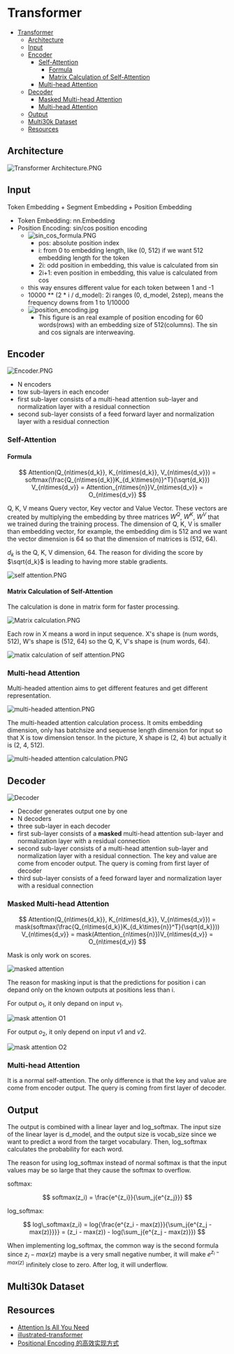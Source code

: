 # Transformer

- [Transformer](#transformer)
  - [Architecture](#architecture)
  - [Input](#input)
  - [Encoder](#encoder)
    - [Self-Attention](#self-attention)
      - [Formula](#formula)
      - [Matrix Calculation of Self-Attention](#matrix-calculation-of-self-attention)
    - [Multi-head Attention](#multi-head-attention)
  - [Decoder](#decoder)
    - [Masked Multi-head Attention](#masked-multi-head-attention)
    - [Multi-head Attention](#multi-head-attention-1)
  - [Output](#output)
  - [Multi30k Dataset](#multi30k-dataset)
  - [Resources](#resources)


## Architecture

![Transformer Architecture.PNG](.images/Transformer%20Architecture.PNG)

## Input

Token Embedding + Segment Embedding + Position Embedding

- Token Embedding: nn.Embedding
- Position Encoding: sin/cos position encoding
  - ![sin_cos_formula.PNG](.images/sin_cos_formula.PNG)
    - pos: absolute position index
    - i: from 0 to embedding length, like (0, 512) if we want 512 embedding length for the token
    - 2i: odd position in embedding, this value is calculated from sin
    - 2i+1: even position in embedding, this value is calculated from cos
  - this way ensures different value for each token between 1 and -1
  - 10000 ** (2 * i / d_model): 2i ranges (0, d_model, 2step), means the frequency downs from 1 to 1/10000
  - ![position_encoding.jpg](.images/position_encoding.jpg)
    - This figure is an real example of position encoding for 60 words(rows) with an embedding size of 512(columns). The sin and cos signals are interweaving.

## Encoder

![Encoder.PNG](.images/Encoder.PNG)

- N encoders
- tow sub-layers in each encoder
- first sub-layer consists of a multi-head attention sub-layer and normalization layer with a residual connection
- second sub-layer consists of a feed forward layer and normalization layer with a residual connection

### Self-Attention

#### Formula
$$
Attention(Q_{n\times{d_k}}, K_{n\times{d_k}}, V_{n\times{d_v}}) = softmax(\frac{Q_{n\times{d_k}}K_{d_k\times{n}}^T}{\sqrt{d_k}}) V_{n\times{d_v}} = Attention_{n\times{n}}V_{n\times{d_v}} = O_{n\times{d_v}}
$$

Q, K, V means Query vector, Key vector and Value Vector. These vectors are created by multiplying the embedding by three matrices $W^Q$, $W^K$, $W^V$ that we trained during the training process. The dimension of Q, K, V is smaller than embedding vector, for example, the embedding dim is 512 and we want the vector dimension is 64 so that the dimension of matrices is (512, 64).

$d_k$ is the Q, K, V dimension, 64. The reason for dividing the score by $\sqrt{d_k}$ is leading to having more stable gradients.

![self attention.PNG](.images/self%20attention.PNG)

#### Matrix Calculation of Self-Attention

The calculation is done in matrix form for faster processing.

![Matrix calculation.PNG](.images/Matrix%20calculation.PNG)

Each row in X means a word in input sequence. X's shape is (num words, 512), W's shape is (512, 64) so the Q, K, V's shape is (num words, 64).

![matix calculation of self attention.PNG](.images/matix%20calculation%20of%20self%20attention.PNG)

### Multi-head Attention

Multi-headed attention aims to get different features and get different representation.

![multi-headed attention.PNG](.images/multi-headed%20attention.PNG)

The multi-headed attention calculation process. It omits embedding dimension, only has batchsize and sequense length dimension for input so that X is tow dimension tensor. In the picture, X shape is (2, 4) but actually it is (2, 4, 512).

![multi-headed attention calculation.PNG](.images/multi-headed%20attention%20calculation.PNG)

## Decoder

![Decoder](.images/Decoder.PNG)

- Decoder generates output one by one
- N decoders
- three sub-layer in each decoder
- first sub-layer consists of a **masked** multi-head attention sub-layer and normalization layer with a residual connection
- second sub-layer consists of a multi-head attention sub-layer and normalization layer with a residual connection. The key and value are come from encoder output. The query is coming from first layer of decoder
- third sub-layer consists of a feed forward layer and normalization layer with a residual connection

### Masked Multi-head Attention


$$
Attention(Q_{n\times{d_k}}, K_{n\times{d_k}}, V_{n\times{d_v}}) = mask(softmax(\frac{Q_{n\times{d_k}}K_{d_k\times{n}}^T}{\sqrt{d_k}})) V_{n\times{d_v}} = mask(Attention_{n\times{n}})V_{n\times{d_v}} = O_{n\times{d_v}}
$$

Mask is only work on scores.

![masked attention](.images/masked%20attention.PNG)

The reason for masking input is that the predictions for position i can depand only on the known outputs at positions less than i.

For output $o_1$, it only depand on input $v_1$. 

![mask attention O1](.images/mask%20attention%20O1.PNG)

For output $o_2$, it only depend on input $v1$ and $v2$.

![mask attention O2](.images/mask%20attention%20O2.PNG)

### Multi-head Attention

It is a normal self-attention. The only difference is that the key and value are come from encoder output. The query is coming from first layer of decoder.

## Output

The output is combined with a linear layer and log_softmax. The input size of the linear layer is d_model, and the output size is vocab_size since we want to predict a word from the target vocabulary. Then, log_softmax calculates the probability for each word.

The reason for using log_softmax instead of normal softmax is that the input values may be so large that they cause the softmax to overflow.

softmax:

$$
softmax(z_i) = \frac{e^{z_i}}{\sum_j{e^{z_j}}}
$$

log_softmax:

$$
log\_softmax(z_i) = log{\frac{e^{z_i - max(z)}}{\sum_j{e^{z_j - max(z)}}}} = (z_i - max(z)) - log(\sum_j{e^{z_j - max(z)}})
$$

When implementing log_softmax, the common way is the second formula since $z_i - max(z)$ maybe is a very small negative number, it will make $e^{z_i - max(z)}$ infinitely close to zero. After log, it will underflow.

## Multi30k Dataset



## Resources

- [Attention Is All You Need](https://arxiv.org/abs/1706.03762)
- [illustrated-transformer](https://jalammar.github.io/illustrated-transformer/)
- [Positional Encoding 的高效实现方式](https://zhuanlan.zhihu.com/p/659897051)